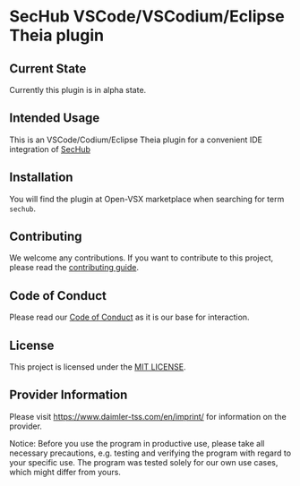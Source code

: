 <!-- SPDX-License-Identifier: MIT -->

# SecHub VSCode/VSCodium/Eclipse Theia plugin

## Current State
Currently this plugin is in alpha state.

## Intended Usage

This is an VSCode/Codium/Eclipse Theia plugin for a convenient IDE integration of [SecHub](https://github.com/mercedes-benz/sechub)  

## Installation
You will find the plugin at Open-VSX marketplace when searching for term `sechub`.

## Contributing

We welcome any contributions.
If you want to contribute to this project, please read the [contributing guide](CONTRIBUTING.md).

## Code of Conduct

Please read our [Code of Conduct](https://github.com/mercedes-benz/daimler-foss/blob/master/CODE_OF_CONDUCT.md) as it is our base for interaction.

## License

This project is licensed under the [MIT LICENSE](LICENSE).

## Provider Information

Please visit <https://www.daimler-tss.com/en/imprint/> for information on the provider.

Notice: Before you use the program in productive use, please take all necessary precautions,
e.g. testing and verifying the program with regard to your specific use.
The program was tested solely for our own use cases, which might differ from yours.

